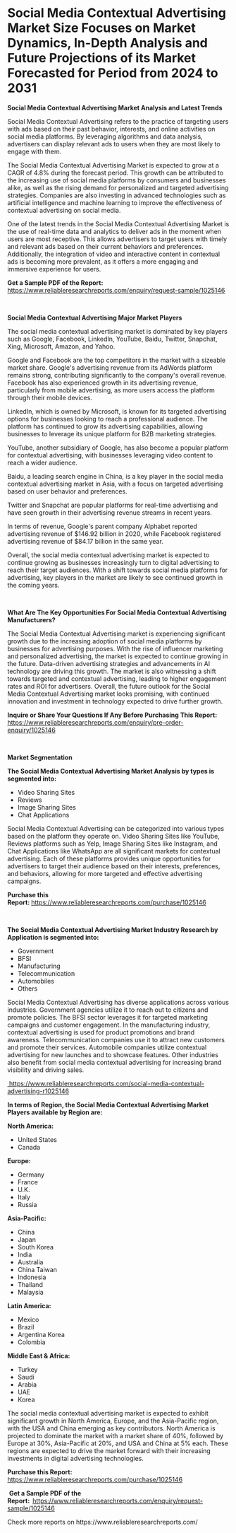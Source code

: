 <p><h1>Social Media Contextual Advertising Market Size Focuses on Market Dynamics, In-Depth Analysis and Future Projections of its Market Forecasted for Period from 2024 to 2031</h1></p><p><strong>Social Media Contextual Advertising Market Analysis and Latest Trends</strong></p>
<p><p>Social Media Contextual Advertising refers to the practice of targeting users with ads based on their past behavior, interests, and online activities on social media platforms. By leveraging algorithms and data analysis, advertisers can display relevant ads to users when they are most likely to engage with them.</p><p>The Social Media Contextual Advertising Market is expected to grow at a CAGR of 4.8% during the forecast period. This growth can be attributed to the increasing use of social media platforms by consumers and businesses alike, as well as the rising demand for personalized and targeted advertising strategies. Companies are also investing in advanced technologies such as artificial intelligence and machine learning to improve the effectiveness of contextual advertising on social media.</p><p>One of the latest trends in the Social Media Contextual Advertising Market is the use of real-time data and analytics to deliver ads in the moment when users are most receptive. This allows advertisers to target users with timely and relevant ads based on their current behaviors and preferences. Additionally, the integration of video and interactive content in contextual ads is becoming more prevalent, as it offers a more engaging and immersive experience for users.</p></p>
<p><strong>Get a Sample PDF of the Report:&nbsp;</strong> <a href="https://www.reliableresearchreports.com/enquiry/request-sample/1025146">https://www.reliableresearchreports.com/enquiry/request-sample/1025146</a></p>
<p>&nbsp;</p>
<p><strong>Social Media Contextual Advertising Major Market Players</strong></p>
<p><p>The social media contextual advertising market is dominated by key players such as Google, Facebook, LinkedIn, YouTube, Baidu, Twitter, Snapchat, Xing, Microsoft, Amazon, and Yahoo. </p><p>Google and Facebook are the top competitors in the market with a sizeable market share. Google's advertising revenue from its AdWords platform remains strong, contributing significantly to the company's overall revenue. Facebook has also experienced growth in its advertising revenue, particularly from mobile advertising, as more users access the platform through their mobile devices.</p><p>LinkedIn, which is owned by Microsoft, is known for its targeted advertising options for businesses looking to reach a professional audience. The platform has continued to grow its advertising capabilities, allowing businesses to leverage its unique platform for B2B marketing strategies.</p><p>YouTube, another subsidiary of Google, has also become a popular platform for contextual advertising, with businesses leveraging video content to reach a wider audience.</p><p>Baidu, a leading search engine in China, is a key player in the social media contextual advertising market in Asia, with a focus on targeted advertising based on user behavior and preferences.</p><p>Twitter and Snapchat are popular platforms for real-time advertising and have seen growth in their advertising revenue streams in recent years.</p><p>In terms of revenue, Google's parent company Alphabet reported advertising revenue of $146.92 billion in 2020, while Facebook registered advertising revenue of $84.17 billion in the same year.</p><p>Overall, the social media contextual advertising market is expected to continue growing as businesses increasingly turn to digital advertising to reach their target audiences. With a shift towards social media platforms for advertising, key players in the market are likely to see continued growth in the coming years.</p></p>
<p>&nbsp;</p>
<p><strong>What Are The Key Opportunities For Social Media Contextual Advertising Manufacturers?</strong></p>
<p><p>The Social Media Contextual Advertising market is experiencing significant growth due to the increasing adoption of social media platforms by businesses for advertising purposes. With the rise of influencer marketing and personalized advertising, the market is expected to continue growing in the future. Data-driven advertising strategies and advancements in AI technology are driving this growth. The market is also witnessing a shift towards targeted and contextual advertising, leading to higher engagement rates and ROI for advertisers. Overall, the future outlook for the Social Media Contextual Advertising market looks promising, with continued innovation and investment in technology expected to drive further growth.</p></p>
<p><strong>Inquire or Share Your Questions If Any Before Purchasing This Report:</strong> <a href="https://www.reliableresearchreports.com/enquiry/pre-order-enquiry/1025146">https://www.reliableresearchreports.com/enquiry/pre-order-enquiry/1025146</a></p>
<p>&nbsp;</p>
<p><strong>Market Segmentation</strong></p>
<p><strong>The Social Media Contextual Advertising Market Analysis by types is segmented into:</strong></p>
<p><ul><li>Video Sharing Sites</li><li>Reviews</li><li>Image Sharing Sites</li><li>Chat Applications</li></ul></p>
<p><p>Social Media Contextual Advertising can be categorized into various types based on the platform they operate on. Video Sharing Sites like YouTube, Reviews platforms such as Yelp, Image Sharing Sites like Instagram, and Chat Applications like WhatsApp are all significant markets for contextual advertising. Each of these platforms provides unique opportunities for advertisers to target their audience based on their interests, preferences, and behaviors, allowing for more targeted and effective advertising campaigns.</p></p>
<p><strong>Purchase this Report:&nbsp;</strong><a href="https://www.reliableresearchreports.com/purchase/1025146">https://www.reliableresearchreports.com/purchase/1025146</a></p>
<p>&nbsp;</p>
<p><strong>The Social Media Contextual Advertising Market Industry Research by Application is segmented into:</strong></p>
<p><ul><li>Government</li><li>BFSI</li><li>Manufacturing</li><li>Telecommunication</li><li>Automobiles</li><li>Others</li></ul></p>
<p><p>Social Media Contextual Advertising has diverse applications across various industries. Government agencies utilize it to reach out to citizens and promote policies. The BFSI sector leverages it for targeted marketing campaigns and customer engagement. In the manufacturing industry, contextual advertising is used for product promotions and brand awareness. Telecommunication companies use it to attract new customers and promote their services. Automobile companies utilize contextual advertising for new launches and to showcase features. Other industries also benefit from social media contextual advertising for increasing brand visibility and driving sales.</p></p>
<p><a href="https://www.reliableresearchreports.com/social-media-contextual-advertising-r1025146">&nbsp;https://www.reliableresearchreports.com/social-media-contextual-advertising-r1025146</a></p>
<p><strong>In terms of Region, the Social Media Contextual Advertising Market Players available by Region are:</strong></p>
<p>
    <p> <strong> North America: </strong>
        <ul>
            <li>United States</li>
            <li>Canada</li>
        </ul>
        </p> 
    <p> <strong> Europe: </strong>
        <ul>
            <li>Germany</li>
            <li>France</li>
            <li>U.K.</li>
            <li>Italy</li>
            <li>Russia</li>
        </ul>
        </p> 
    <p> <strong> Asia-Pacific: </strong>
        <ul>
            <li>China</li>
            <li>Japan</li>
            <li>South Korea</li>
            <li>India</li>
            <li>Australia</li>
            <li>China Taiwan</li>
            <li>Indonesia</li>
            <li>Thailand</li>
            <li>Malaysia</li>
        </ul>
        </p> 
    <p> <strong> Latin America: </strong>
        <ul>
            <li>Mexico</li>
            <li>Brazil</li>
            <li>Argentina Korea</li>
            <li>Colombia</li>
        </ul>
        </p> 
    <p> <strong> Middle East & Africa: </strong>
        <ul>
            <li>Turkey</li>
            <li>Saudi</li>
            <li>Arabia</li>
            <li>UAE</li>
            <li>Korea</li>
        </ul>
    </p>
    </p>
<p><p>The social media contextual advertising market is expected to exhibit significant growth in North America, Europe, and the Asia-Pacific region, with the USA and China emerging as key contributors. North America is projected to dominate the market with a market share of 40%, followed by Europe at 30%, Asia-Pacific at 20%, and USA and China at 5% each. These regions are expected to drive the market forward with their increasing investments in digital advertising technologies.</p></p>
<p><strong>Purchase this Report: </strong><a href="https://www.reliableresearchreports.com/purchase/1025146">https://www.reliableresearchreports.com/purchase/1025146</a></p>
<p>&nbsp;<strong>Get a Sample PDF of the Report:&nbsp;&nbsp;</strong><a href="https://www.reliableresearchreports.com/enquiry/request-sample/1025146">https://www.reliableresearchreports.com/enquiry/request-sample/1025146</a></p>
<p><strong></strong></p>
<p>Check more reports on https://www.reliableresearchreports.com/</p>